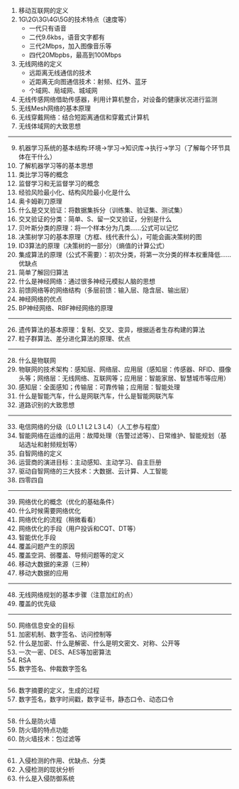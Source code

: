 1. 移动互联网的定义
2. 1G\2G\3G\4G\5G的技术特点（速度等）
   - 一代只有语音
   - 二代9.6kbs，语音文字都有
   - 三代2Mbps，加入图像音乐等
   - 四代20Mbpbs，最高到100Mbps
3. 无线网络的定义
   - 远距离无线通信的技术
   - 近距离无向图通信技术：射频、红外、蓝牙
   - 个域网、局域网、城域网
4. 无线传感网络借助传感器，利用计算机整合，对设备的健康状况进行监测
5. 无线Mesh网络的基本原理
6. 无线穿戴网络：结合短距离通信和穿戴式计算机
7. 无线体域网的大致思想
---

9. 机器学习系统的基本结构:环境->学习->知识库->执行->学习（了解每个环节具体在干什么）
10. 了解机器学习等的基本思想
11. 类比学习等的概念
12. 监督学习和无监督学习的概念
13. 经验风险最小化、结构风险最小化是什么
14. 奥卡姆剃刀原理
15. 什么是交叉验证：将数据集拆分（训练集、验证集、测试集）
16. 交叉验证的分类：简单、S、留一交叉验证，分别是什么
17. 贝叶斯分类的原理：将一个样本分为几类......公式可以记忆
18. 决策树学习的基本原理（方框、线代表什么），可能会画决策树的图
19. ID3算法的原理（决策树的一部分）（熵值的计算公式）
20. 集成算法的原理（公式不需要）：初次分类，将第一次分类的样本权重降低......优缺点
21. 简单了解回归算法
22. 什么是神经网络：通过很多神经元模拟人脑的思想
23. 前馈网络等的网络结构（多层前馈：输入层、隐含层、输出层）
24. 神经网络的优点
25. BP神经网络、RBF神经网络的原理
---

26. 遗传算法的基本原理：复制、交叉、变异，根据适者生存构建的算法
27. 粒子群算法、差分进化算法的原理、优点
---

28. 什么是物联网
29. 物联网的技术架构：感知层、网络层、应用层（感知层：传感器、RFID、摄像头等；网络层：无线网络、互联网等；应用层：智能家居、智慧城市等应用）
30. 感知层：全面感知；传输层：可靠传输；应用层：智能处理
31. 什么是智能汽车，什么是网联汽车，什么是智能网联汽车
32. 道路识别的大致思想
---


33. 电信网络的分级（L0 L1 L2 L3 L4）（人工参与程度）
34. 智能网络在运维的运用：故障处理（告警过滤等）、日常维护、智能规划（基站选址和射频规划等）
35. 自智网络的定义
36. 运营商的演进目标：主动感知、主动学习、自主巨册
37. 驱动自智网络的三大技术：大数据、云计算、人工智能
38. 四零四自
---

39. 网络优化的概念（优化的基础条件）
40. 什么时候需要网络优化
41. 网络优化的流程（稍微看看）
42. 网络优化的手段（用户投诉和CQT、DT等）
43. 智能优化手段
44. 覆盖问题产生的原因
45. 覆盖空洞、弱覆盖、导频问题等的定义
46. 移动大数据的来源（三种）
47. 移动大数据的应用
---

48. 无线网络规划的基本步骤（注意加红的点）
49. 覆盖的优先级
---

50. 网络信息安全的目标
51. 加密机制、数字签名、访问控制等
52. 什么是加密、什么是解密、什么是明文密文、对称、公开等
53. 一次一密、DES、AES等加密算法
54. RSA 
55. 数字签名、仲裁数字签名
---

56. 数字摘要的定义，生成的过程
57. 数字签名，数字时间戳，数字证书，静态口令、动态口令
---

58. 什么是防火墙
59. 防火墙的特点功能
60. 防火墙技术：包过滤等
---

61. 入侵检测的作用、优缺点、分类
62. 入侵检测的现状分析
63. 什么是入侵防御系统